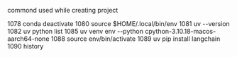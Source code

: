 


commond used while creating project

 1078  conda deactivate
 1080  source $HOME/.local/bin/env
 1081  uv --version
 1082  uv python list
 1085  uv venv env --python cpython-3.10.18-macos-aarch64-none 
 1088  source env/bin/activate
 1089  uv pip install langchain
 1090  history